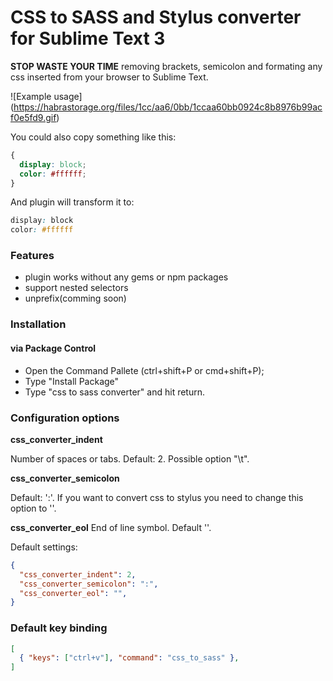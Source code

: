 # CSS to SASS and Stylus converter for Sublime Text 3
**STOP WASTE YOUR TIME** removing brackets, semicolon and formating any css inserted from your browser to Sublime Text.

![Example usage]
(https://habrastorage.org/files/1cc/aa6/0bb/1ccaa60bb0924c8b8976b99acf0e5fd9.gif)

You could also copy something like this:
```css
{
  display: block;
  color: #ffffff;
}
```
And plugin will transform it to:
```css
display: block
color: #ffffff
```

### Features
- plugin works without any gems or npm packages
- support nested selectors
- unprefix(comming soon)

### Installation
#### via Package Control
- Open the Command Pallete (ctrl+shift+P or cmd+shift+P);
- Type "Install Package"
- Type "css to sass converter" and hit return.

### Configuration options
**css_converter_indent**

Number of spaces or tabs.
Default: 2.
Possible option "\t".

**css_converter_semicolon**

Default: ':'. If you want to convert css to stylus you need to change this option to ''.

**css_converter_eol**
End of line symbol. Default ''.

Default settings:
```json
{
  "css_converter_indent": 2,
  "css_converter_semicolon": ":",
  "css_converter_eol": "",
}
```

### Default key binding

```json
[
  { "keys": ["ctrl+v"], "command": "css_to_sass" },
]
```



